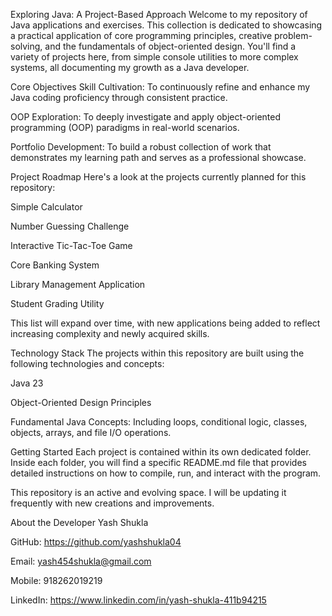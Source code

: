 Exploring Java: A Project-Based Approach
Welcome to my repository of Java applications and exercises. This collection is dedicated to showcasing a practical application of core programming principles, creative problem-solving, and the fundamentals of object-oriented design. You'll find a variety of projects here, from simple console utilities to more complex systems, all documenting my growth as a Java developer.

Core Objectives
Skill Cultivation: To continuously refine and enhance my Java coding proficiency through consistent practice.

OOP Exploration: To deeply investigate and apply object-oriented programming (OOP) paradigms in real-world scenarios.

Portfolio Development: To build a robust collection of work that demonstrates my learning path and serves as a professional showcase.

Project Roadmap
Here's a look at the projects currently planned for this repository:

Simple Calculator

Number Guessing Challenge

Interactive Tic-Tac-Toe Game

Core Banking System

Library Management Application

Student Grading Utility

This list will expand over time, with new applications being added to reflect increasing complexity and newly acquired skills.

Technology Stack
The projects within this repository are built using the following technologies and concepts:

Java 23

Object-Oriented Design Principles

Fundamental Java Concepts: Including loops, conditional logic, classes, objects, arrays, and file I/O operations.

Getting Started
Each project is contained within its own dedicated folder. Inside each folder, you will find a specific README.md file that provides detailed instructions on how to compile, run, and interact with the program.

This repository is an active and evolving space. I will be updating it frequently with new creations and improvements.

About the Developer
Yash Shukla

GitHub: https://github.com/yashshukla04

Email: yash454shukla@gmail.com

Mobile: 918262019219

LinkedIn: https://www.linkedin.com/in/yash-shukla-411b94215
